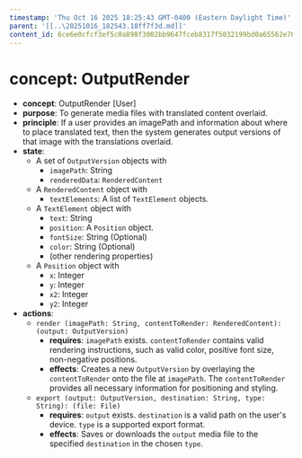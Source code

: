 ```yaml
---
timestamp: 'Thu Oct 16 2025 18:25:43 GMT-0400 (Eastern Daylight Time)'
parent: '[[..\20251016_182543.18ff7f3d.md]]'
content_id: 6ce6e0cfcf3ef5c0a898f3002bb9647fceb8317f5032199bd0a65562e70f299e
---
```


# concept: OutputRender

* **concept**: OutputRender \[User]
* **purpose**: To generate media files with translated content overlaid.
* **principle**: If a user provides an imagePath and information about where to place translated text, then the system generates output versions of that image with the translations overlaid.
* **state**:
  * A set of `OutputVersion` objects with
    * `imagePath`: String
    * `renderedData`: `RenderedContent`
  * A `RenderedContent` object with
    * `textElements`: A list of `TextElement` objects.
  * A `TextElement` object with
    * `text`: String
    * `position`: A `Position` object.
    * `fontSize`: String (Optional)
    * `color`: String (Optional)
    * (other rendering properties)
  * A `Position` object with
    * `x`: Integer
    * `y`: Integer
    * `x2`: Integer
    * `y2`: Integer
* **actions**:
  * `render (imagePath: String, contentToRender: RenderedContent): (output: OutputVersion)`
    * **requires**: `imagePath` exists. `contentToRender` contains valid rendering instructions, such as valid color, positive font size, non-negative positions.
    * **effects**: Creates a new `OutputVersion` by overlaying the `contentToRender` onto the file at `imagePath`. The `contentToRender` provides all necessary information for positioning and styling.
  * `export (output: OutputVersion, destination: String, type: String): (file: File)`
    * **requires**: `output` exists. `destination` is a valid path on the user's device. `type` is a supported export format.
    * **effects**: Saves or downloads the `output` media file to the specified `destination` in the chosen `type`.
